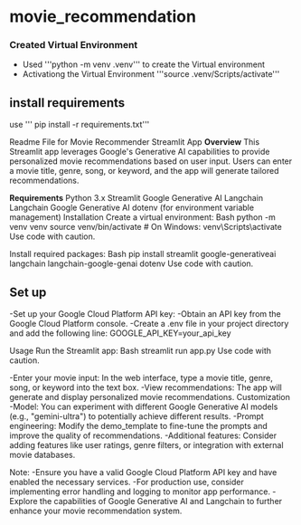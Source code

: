 # movie_recommendation

### Created Virtual Environment
* Used '''python -m venv .venv''' to create the Virtual environment
* Activationg the Virtual Environment
'''source .venv/Scripts/activate'''
## install requirements
use ''' pip install -r requirements.txt'''

Readme File for Movie Recommender Streamlit App
**Overview**
This Streamlit app leverages Google's Generative AI capabilities to provide personalized movie recommendations based on user input. Users can enter a movie title, genre, song, or keyword, and the app will generate tailored recommendations.

**Requirements**
Python 3.x
Streamlit
Google Generative AI
Langchain
Langchain Google Generative AI
dotenv (for environment variable management)
Installation
Create a virtual environment:
Bash
python -m venv venv
source venv/bin/activate  # On Windows: venv\Scripts\activate
Use code with caution.

Install required packages:
Bash
pip install streamlit google-generativeai langchain langchain-google-genai dotenv
Use code with caution.

## Set up
-Set up your Google Cloud Platform API key:
-Obtain an API key from the Google Cloud Platform console.
-Create a .env file in your project directory and add the following line:
GOOGLE_API_KEY=your_api_key

Usage
Run the Streamlit app:
Bash
streamlit run app.py
Use code with caution.

-Enter your movie input: In the web interface, type a movie title, genre, song, or keyword into the text box.
-View recommendations: The app will generate and display personalized movie recommendations.
Customization
-Model: You can experiment with different Google Generative AI models (e.g., "gemini-ultra") to potentially achieve different results.
-Prompt engineering: Modify the demo_template to fine-tune the prompts and improve the quality of recommendations.
-Additional features: Consider adding features like user ratings, genre filters, or integration with external movie databases.

Note:
-Ensure you have a valid Google Cloud Platform API key and have enabled the necessary services.
-For production use, consider implementing error handling and logging to monitor app performance.
-Explore the capabilities of Google Generative AI and Langchain to further enhance your movie recommendation system.






